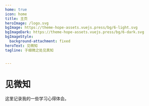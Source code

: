 ```yaml
---
home: true
icon: home
title: 主页
heroImage: /logo.svg
bgImage: https://theme-hope-assets.vuejs.press/bg/6-light.svg
bgImageDark: https://theme-hope-assets.vuejs.press/bg/6-dark.svg
bgImageStyle:
  background-attachment: fixed
heroText: 见微知
tagline: 于细微之处见真知


---
```


# 见微知

这里记录我的一些学习心得体会。

